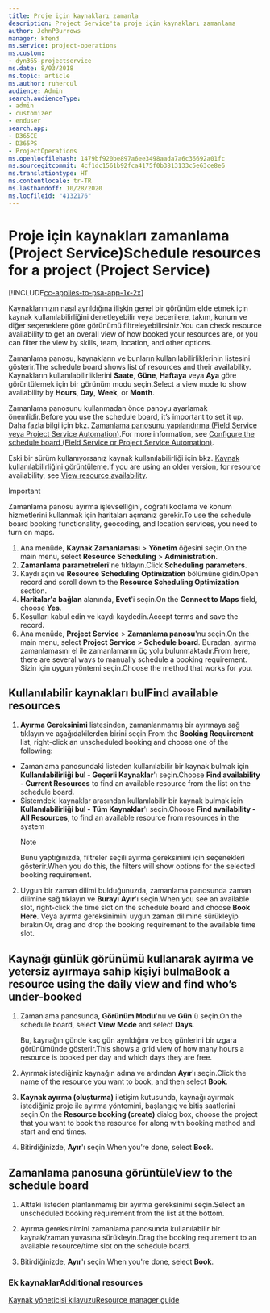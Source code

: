 ```yaml
---
title: Proje için kaynakları zamanla
description: Project Service'ta proje için kaynakları zamanlama
author: JohnPBurrows
manager: kfend
ms.service: project-operations
ms.custom:
- dyn365-projectservice
ms.date: 8/03/2018
ms.topic: article
ms.author: ruhercul
audience: Admin
search.audienceType:
- admin
- customizer
- enduser
search.app:
- D365CE
- D365PS
- ProjectOperations
ms.openlocfilehash: 1479bf920be897a6ee3498aada7a6c36692a01fc
ms.sourcegitcommit: 4cf1dc1561b92fca4175f0b3813133c5e63ce8e6
ms.translationtype: HT
ms.contentlocale: tr-TR
ms.lasthandoff: 10/28/2020
ms.locfileid: "4132176"
---
```

# <a name="schedule-resources-for-a-project-project-service"></a><span data-ttu-id="668c8-103">Proje için kaynakları zamanlama (Project Service)</span><span class="sxs-lookup"><span data-stu-id="668c8-103">Schedule resources for a project (Project Service)</span></span>

[!INCLUDE[cc-applies-to-psa-app-1x-2x](../includes/cc-applies-to-psa-app-1x-2x.md)]

<span data-ttu-id="668c8-104">Kaynaklarınızın nasıl ayrıldığına ilişkin genel bir görünüm elde etmek için kaynak kullanılabilirliğini denetleyebilir veya becerilere, takım, konum ve diğer seçeneklere göre görünümü filtreleyebilirsiniz.</span><span class="sxs-lookup"><span data-stu-id="668c8-104">You can check resource availability to get an overall view of how booked your resources are, or you can filter the view by skills, team, location, and other options.</span></span>  
  
<span data-ttu-id="668c8-105">Zamanlama panosu, kaynakların ve bunların kullanılabilirliklerinin listesini gösterir.</span><span class="sxs-lookup"><span data-stu-id="668c8-105">The schedule board shows list of resources and their availability.</span></span> <span data-ttu-id="668c8-106">Kaynakların kullanılabilirliklerini **Saate**, **Güne**, **Haftaya** veya **Aya** göre görüntülemek için bir görünüm modu seçin.</span><span class="sxs-lookup"><span data-stu-id="668c8-106">Select a view mode to show availability by **Hours**, **Day**, **Week**, or **Month**.</span></span>  
  
<span data-ttu-id="668c8-107">Zamanlama panosunu kullanmadan önce panoyu ayarlamak önemlidir.</span><span class="sxs-lookup"><span data-stu-id="668c8-107">Before you use the schedule board, it’s important to set it up.</span></span> <span data-ttu-id="668c8-108">Daha fazla bilgi için bkz. [Zamanlama panosunu yapılandırma (Field Service veya Project Service Automation)](https://docs.microsoft.com/dynamics365/field-service/configure-schedule-board).</span><span class="sxs-lookup"><span data-stu-id="668c8-108">For more information, see [Configure the schedule board (Field Service or Project Service Automation)](https://docs.microsoft.com/dynamics365/field-service/configure-schedule-board).</span></span>
  
<span data-ttu-id="668c8-109">Eski bir sürüm kullanıyorsanız kaynak kullanılabilirliği için bkz. [Kaynak kullanılabilirliğini görüntüleme](../psa/view-resource-availability.md).</span><span class="sxs-lookup"><span data-stu-id="668c8-109">If you are using an older version, for resource availability, see [View resource availability](../psa/view-resource-availability.md).</span></span>  

> [!IMPORTANT]
>  <span data-ttu-id="668c8-110">Zamanlama panosu ayırma işlevselliğini, coğrafi kodlama ve konum hizmetlerini kullanmak için haritaları açmanız gerekir.</span><span class="sxs-lookup"><span data-stu-id="668c8-110">To use the schedule board booking functionality, geocoding, and location services, you need to turn on maps.</span></span>  
> 
> 1. <span data-ttu-id="668c8-111">Ana menüde, **Kaynak Zamanlaması** > **Yönetim** öğesini seçin.</span><span class="sxs-lookup"><span data-stu-id="668c8-111">On the main menu, select **Resource Scheduling** > **Administration**.</span></span>  
> 2. <span data-ttu-id="668c8-112">**Zamanlama parametreleri**'ne tıklayın.</span><span class="sxs-lookup"><span data-stu-id="668c8-112">Click **Scheduling parameters**.</span></span>  
> 3. <span data-ttu-id="668c8-113">Kaydı açın ve **Resource Scheduling Optimization** bölümüne gidin.</span><span class="sxs-lookup"><span data-stu-id="668c8-113">Open record and scroll down to the **Resource Scheduling Optimization** section.</span></span>  
> 4. <span data-ttu-id="668c8-114">**Haritalar'a bağlan** alanında, **Evet**'i seçin.</span><span class="sxs-lookup"><span data-stu-id="668c8-114">On the **Connect to Maps** field, choose **Yes**.</span></span>  
> 5. <span data-ttu-id="668c8-115">Koşulları kabul edin ve kaydı kaydedin.</span><span class="sxs-lookup"><span data-stu-id="668c8-115">Accept terms and save the record.</span></span>  
> 6. <span data-ttu-id="668c8-116">Ana menüde, **Project Service** > **Zamanlama panosu**'nu seçin.</span><span class="sxs-lookup"><span data-stu-id="668c8-116">On the main menu, select **Project Service** > **Schedule board**.</span></span> <span data-ttu-id="668c8-117">Buradan, ayırma zamanlamasını el ile zamanlamanın üç yolu bulunmaktadır.</span><span class="sxs-lookup"><span data-stu-id="668c8-117">From here, there are several ways to manually schedule a booking requirement.</span></span> <span data-ttu-id="668c8-118">Sizin için uygun yöntemi seçin.</span><span class="sxs-lookup"><span data-stu-id="668c8-118">Choose the method that works for you.</span></span>
  
## <a name="find-available-resources"></a><span data-ttu-id="668c8-119">Kullanılabilir kaynakları bul</span><span class="sxs-lookup"><span data-stu-id="668c8-119">Find available resources</span></span>

1.  <span data-ttu-id="668c8-120">**Ayırma Gereksinimi** listesinden, zamanlanmamış bir ayırmaya sağ tıklayın ve aşağıdakilerden birini seçin:</span><span class="sxs-lookup"><span data-stu-id="668c8-120">From the **Booking Requirement** list, right-click an unscheduled booking and choose one of the following:</span></span>  
  
- <span data-ttu-id="668c8-121">Zamanlama panosundaki listeden kullanılabilir bir kaynak bulmak için **Kullanılabilirliği bul - Geçerli Kaynaklar**'ı seçin.</span><span class="sxs-lookup"><span data-stu-id="668c8-121">Choose **Find availability - Current Resources** to find an available resource from the list on the schedule board.</span></span>  
- <span data-ttu-id="668c8-122">Sistemdeki kaynaklar arasından kullanılabilir bir kaynak bulmak için **Kullanılabilirliği bul - Tüm Kaynaklar**'ı seçin.</span><span class="sxs-lookup"><span data-stu-id="668c8-122">Choose **Find availability - All Resources**, to find an available resource from resources in the system</span></span>  
   > [!NOTE]
   >  <span data-ttu-id="668c8-123">Bunu yaptığınızda, filtreler seçili ayırma gereksinimi için seçenekleri gösterir.</span><span class="sxs-lookup"><span data-stu-id="668c8-123">When you do this, the filters will show options for the selected booking requirement.</span></span>  
  
2. <span data-ttu-id="668c8-124">Uygun bir zaman dilimi bulduğunuzda, zamanlama panosunda zaman dilimine sağ tıklayın ve **Burayı Ayır**'ı seçin.</span><span class="sxs-lookup"><span data-stu-id="668c8-124">When you see an available slot, right-click the time slot on the schedule board and choose **Book Here**.</span></span> <span data-ttu-id="668c8-125">Veya ayırma gereksinimini uygun zaman dilimine sürükleyip bırakın.</span><span class="sxs-lookup"><span data-stu-id="668c8-125">Or, drag and drop the booking requirement to the available time slot.</span></span>  
  

## <a name="book-a-resource-using-the-daily-view-and-find-whos-under-booked"></a><span data-ttu-id="668c8-126">Kaynağı günlük görünümü kullanarak ayırma ve yetersiz ayırmaya sahip kişiyi bulma</span><span class="sxs-lookup"><span data-stu-id="668c8-126">Book a resource using the daily view and find who’s under-booked</span></span>
  
1.  <span data-ttu-id="668c8-127">Zamanlama panosunda, **Görünüm Modu**'nu ve **Gün**'ü seçin.</span><span class="sxs-lookup"><span data-stu-id="668c8-127">On the schedule board, select **View Mode** and select **Days**.</span></span>  
  
    <span data-ttu-id="668c8-128">Bu, kaynağın günde kaç gün ayrıldığını ve boş günlerini bir ızgara görünümünde gösterir.</span><span class="sxs-lookup"><span data-stu-id="668c8-128">This shows a grid view of how many hours a resource is booked per day and which days they are free.</span></span>  
  
2.  <span data-ttu-id="668c8-129">Ayırmak istediğiniz kaynağın adına ve ardından **Ayır**'ı seçin.</span><span class="sxs-lookup"><span data-stu-id="668c8-129">Click the name of the resource you want to book, and then select **Book**.</span></span>  
  
3.  <span data-ttu-id="668c8-130">**Kaynak ayırma (oluşturma)** iletişim kutusunda, kaynağı ayırmak istediğiniz proje ile ayırma yöntemini, başlangıç ve bitiş saatlerini seçin.</span><span class="sxs-lookup"><span data-stu-id="668c8-130">On the **Resource booking (create)** dialog box, choose the project that you want to book the resource for along with booking method and start and end times.</span></span>  
  
4.  <span data-ttu-id="668c8-131">Bitirdiğinizde, **Ayır**'ı seçin.</span><span class="sxs-lookup"><span data-stu-id="668c8-131">When you’re done, select **Book**.</span></span>  
  
## <a name="view-to-the-schedule-board"></a><span data-ttu-id="668c8-132">Zamanlama panosuna görüntüle</span><span class="sxs-lookup"><span data-stu-id="668c8-132">View to the schedule board</span></span>
  
1.  <span data-ttu-id="668c8-133">Alttaki listeden planlanmamış bir ayırma gereksinimi seçin.</span><span class="sxs-lookup"><span data-stu-id="668c8-133">Select an unscheduled booking requirement from the list at the bottom.</span></span>  
  
2.  <span data-ttu-id="668c8-134">Ayırma gereksinimini zamanlama panosunda kullanılabilir bir kaynak/zaman yuvasına sürükleyin.</span><span class="sxs-lookup"><span data-stu-id="668c8-134">Drag the booking requirement to an available resource/time slot on the schedule board.</span></span>  
  
3.  <span data-ttu-id="668c8-135">Bitirdiğinizde, **Ayır**'ı seçin.</span><span class="sxs-lookup"><span data-stu-id="668c8-135">When you're done, select **Book**.</span></span>  
  
### <a name="additional-resources"></a><span data-ttu-id="668c8-136">Ek kaynaklar</span><span class="sxs-lookup"><span data-stu-id="668c8-136">Additional resources</span></span>  
 [<span data-ttu-id="668c8-137">Kaynak yöneticisi kılavuzu</span><span class="sxs-lookup"><span data-stu-id="668c8-137">Resource manager guide</span></span>](../psa/resource-manager-guide.md)

